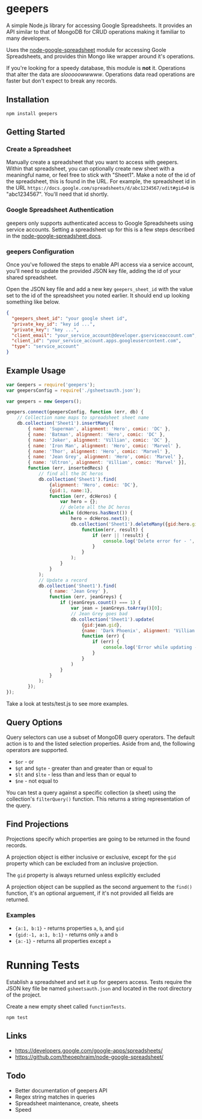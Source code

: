 # geepers

A simple Node.js library for accessing Google Spreadsheets. It provides an API similar
to that of MongoDB for CRUD operations making it familiar to many developers.

Uses the [node-google-spreadsheet](https://github.com/theoephraim/node-google-spreadsheet) 
module for accessing Goole Spreadsheets, and provides thin Mongo like wrapper around 
it's operations.

If you're looking for a speedy database, this module is **not** it. Operations that alter 
the data are *slooooowwwww*. Operations data read operations are faster but don't expect 
to break any records.

## Installation

```
npm install geepers
```

## Getting Started

### Create a Spreadsheet
Manually create a spreadsheet that you want to access with geepers. Within that spreadsheet,
you can optionally create new sheet with a meaningful name, or feel free to stick with "Sheet1".
Make a note of the id of the spreadsheet, this is found in the URL. For example, the spreadsheet 
id in the URL `https://docs.google.com/spreadsheets/d/abc1234567/edit#gid=0` is "abc1234567".
You'll need that id shortly.

### Google Spreadsheet Authentication
geepers only supports authenticated access to Google Spreadsheets using service accounts.
Setting a spreadsheet up for this is a few steps described in the 
[node-google-spreadsheet docs](https://github.com/theoephraim/node-google-spreadsheet#service-account-recommended-method).

### geepers Configuration
Once you've followed the steps to enable API access via a service account, you'll need to 
update the provided JSON key file, adding the id of your shared spreadsheet.

Open the JSON key file and add a new key `geepers_sheet_id` with the value set to the
id of the spreadsheet you noted earlier. It should end up looking something like below.

```json
{
  "geepers_sheet_id": "your google sheet id",
  "private_key_id": "key id ...",
  "private_key": "key ...",
  "client_email": "your_service_account@developer.gserviceaccount.com",
  "client_id": "your_service_account.apps.googleusercontent.com",
  "type": "service_account"
}
```
## Example Usage

```javascript
var Geepers = require('geepers');
var geepersConfig = require('./gsheetsauth.json');

var geepers = new Geepers();

geepers.connect(geepersConfig, function (err, db) {
    // Collection name maps to spreadsheet sheet name
    db.collection('Sheet1').insertMany([
        { name: 'Superman', alignment: 'Hero', comic: 'DC' },
        { name: 'Batman', alignment: 'Hero', comic: 'DC' },
        { name: 'Joker', alignment: 'Villian', comic: 'DC' },
        { name: 'Iron Man', alignment: 'Hero', comic: 'Marvel' },
        { name: 'Thor', alignment: 'Hero', comic: 'Marvel' },
        { name: 'Jean Grey', alignment: 'Hero', comic: 'Marvel' },
        { name: 'Ultron', alignment: 'Villian', comic: 'Marvel' }],
        function (err, insertedRecs) {
            // find all the DC heros
            db.collection('Sheet1').find(
                {alignment: 'Hero', comic: 'DC'},
                {gid:1, name:1},
                function (err, dcHeros) {
                    var hero = {};
                    // delete all the DC heros
                    while (dcHeros.hasNext()) {
                        hero = dcHeros.next();
                        db.collection('Sheet1').deleteMany({gid:hero.gid},
                            function(err, result) {
                                if (err || !result) {
                                    console.log('Delete error for - ', hero);
                                }
                            }
                        );
                    }
                }
            );
            // Update a record
            db.collection('Sheet1').find(
                { name: 'Jean Grey' },
                function (err, jeanGreys) {
                    if (jeanGreys.count() === 1) {
                        var jean = jeanGreys.toArray()[0];
                        // Jean Grey goes bad
                        db.collection('Sheet1').update(
                            {gid:jean.gid},
                            {name: 'Dark Phoenix', alignment: 'Villian'},
                            function (err) {
                                if (err) {
                                    console.log('Error while updating - ', jean);
                                }
                            }
                        )
                    }
                }
            );
        });
});
```

Take a look at tests/test.js to see more examples.

## Query Options

Query selectors can use a subset of MongoDB query operators. The default action is
to and the listed selection properties. Aside from and, the following operators 
are supported.
- `$or` - or
- `$gt` and `$gte` - greater than and greater than or equal to 
- `$lt` and `$lte` - less than and less than or equal to
- `$ne` - not equal to

You can test a query against a specific collection (a sheet) using the collection's
`filterQuery()` function. This returns a string representation of the query.

## Find Projections

Projections specify which properties are going to be returned in the found records.

A projection object is either inclusive or exclusive, except for the `gid` property 
which can be excluded from an inclusive projection.

The `gid` property is always returned unless explicitly excluded

A projection object can be supplied as the second arguement to the `find()` function, it's
an optional arguement, if it's not provided all fields are returned.

### Examples
- `{a:1, b:1}` - returns properties `a`, `b`, and `gid`
- `{gid:-1, a:1, b:1}` - returns only `a` and `b`
- `{a:-1}` - returns all properties except `a` 

# Running Tests

Establish a spreadsheet and set it up for geepers access. Tests require the JSON key file
be named `gsheetsauth.json` and located in the root directory of the project.

Create a new empty sheet called `functionTests`.

```
npm test
```

## Links

- <https://developers.google.com/google-apps/spreadsheets/>
- <https://github.com/theoephraim/node-google-spreadsheet/>

## Todo
- Better documentation of geepers API
- Regex string matches in queries
- Spreadsheet maintenance, create, sheets
- Speed


